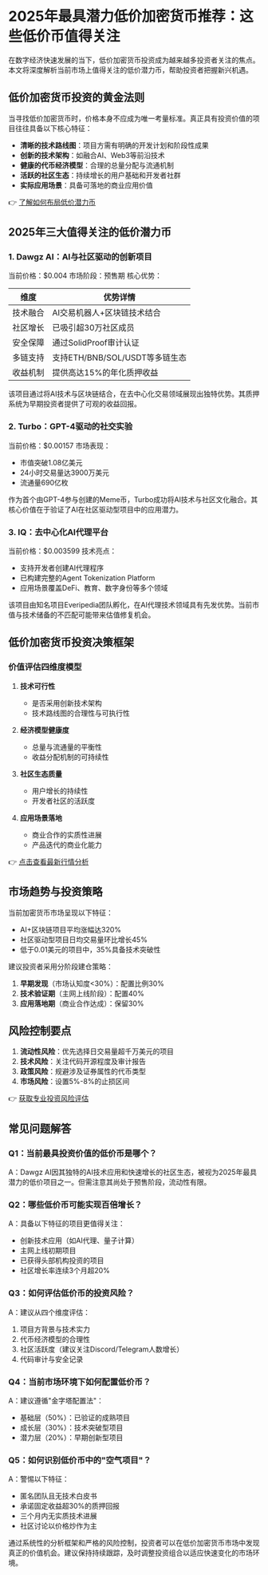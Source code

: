 # 2025年最具潜力低价加密货币推荐：这些低价币值得关注

在数字经济快速发展的当下，低价加密货币投资成为越来越多投资者关注的焦点。本文将深度解析当前市场上值得关注的低价潜力币，帮助投资者把握新兴机遇。

## 低价加密货币投资的黄金法则

当寻找低价加密货币时，价格本身不应成为唯一考量标准。真正具有投资价值的项目往往具备以下核心特征：

- **清晰的技术路线图**：项目方需有明确的开发计划和阶段性成果
- **创新的技术架构**：如融合AI、Web3等前沿技术
- **健康的代币经济模型**：合理的总量分配与流通机制
- **活跃的社区生态**：持续增长的用户基础和开发者社群
- **实际应用场景**：具备可落地的商业应用价值

👉 [了解如何布局低价潜力币](https://bit.ly/okx_welcome) 

## 2025年三大值得关注的低价潜力币

### 1\. Dawgz AI：AI与社区驱动的创新项目
当前价格：$0.004
市场阶段：预售期
核心优势：

| 维度         | 优势详情                          |
|--------------|-----------------------------------|
| 技术融合     | AI交易机器人+区块链技术结合        |
| 社区增长     | 已吸引超30万社区成员              |
| 安全保障     | 通过SolidProof审计认证            |
| 多链支持     | 支持ETH/BNB/SOL/USDT等多链生态    |
| 收益机制     | 提供高达15%的年化质押收益         |

该项目通过将AI技术与区块链结合，在去中心化交易领域展现出独特优势。其质押系统为早期投资者提供了可观的收益回报。

### 2\. Turbo：GPT-4驱动的社交实验
当前价格：$0.00157
市场表现：
- 市值突破1.08亿美元
- 24小时交易量达3900万美元
- 流通量690亿枚

作为首个由GPT-4参与创建的Meme币，Turbo成功将AI技术与社区文化融合。其核心价值在于验证了AI在社区驱动型项目中的应用潜力。

### 3\. IQ：去中心化AI代理平台
当前价格：$0.003599
技术亮点：
- 支持开发者创建AI代理程序
- 已构建完整的Agent Tokenization Platform
- 应用场景覆盖DeFi、教育、数字身份等多个领域

该项目由知名项目Everipedia团队孵化，在AI代理技术领域具有先发优势。当前市值与技术储备的不匹配可能带来估值修复机会。

## 低价加密货币投资决策框架

### 价值评估四维度模型

1. **技术可行性**
   - 是否采用创新技术架构
   - 技术路线图的合理性与可执行性

2. **经济模型健康度**
   - 总量与流通量的平衡性
   - 收益分配机制的可持续性

3. **社区生态质量**
   - 用户增长的持续性
   - 开发者社区的活跃度

4. **应用场景落地**
   - 商业合作的实质性进展
   - 产品迭代的商业化能力

👉 [点击查看最新行情分析](https://bit.ly/okx_welcome) 

## 市场趋势与投资策略

当前加密货币市场呈现以下特征：
- AI+区块链项目平均涨幅达320%
- 社区驱动型项目日均交易量环比增长45%
- 低于0.01美元的项目中，35%具备技术突破性

建议投资者采用分阶段建仓策略：
1. **早期发现**（市场认知度<30%）：配置比例30%
2. **技术验证期**（主网上线阶段）：配置40%
3. **应用落地期**（商业合作达成）：保留30%

## 风险控制要点

1. **流动性风险**：优先选择日交易量超千万美元的项目
2. **技术风险**：关注代码开源程度及审计报告
3. **政策风险**：规避涉及证券属性的代币类型
4. **市场风险**：设置5%-8%的止损区间

👉 [获取专业投资风险评估](https://bit.ly/okx_welcome) 

## 常见问题解答

### Q1：当前最具投资价值的低价币是哪个？
A：Dawgz AI因其独特的AI技术应用和快速增长的社区生态，被视为2025年最具潜力的低价项目之一。但需注意其尚处于预售阶段，流动性有限。

### Q2：哪些低价币可能实现百倍增长？
A：具备以下特征的项目更值得关注：
- 创新技术应用（如AI代理、量子计算）
- 主网上线初期项目
- 已获得头部机构投资的项目
- 社区增长率连续3个月超20%

### Q3：如何评估低价币的投资风险？
A：建议从四个维度评估：
1. 项目方背景与技术实力
2. 代币经济模型的合理性
3. 社区活跃度（建议关注Discord/Telegram人数增长）
4. 代码审计与安全记录

### Q4：当前市场环境下如何配置低价币？
A：建议遵循"金字塔配置法"：
- 基础层（50%）：已验证的成熟项目
- 成长层（30%）：技术突破型项目
- 潜力层（20%）：早期创新型项目

### Q5：如何识别低价币中的"空气项目"？
A：警惕以下特征：
- 匿名团队且无技术白皮书
- 承诺固定收益超30%的质押回报
- 三个月内无实质技术进展
- 社区讨论以价格炒作为主

通过系统性的分析框架和严格的风险控制，投资者可以在低价加密货币市场中发现真正的价值机会。建议保持持续跟踪，及时调整投资组合以适应快速变化的市场环境。